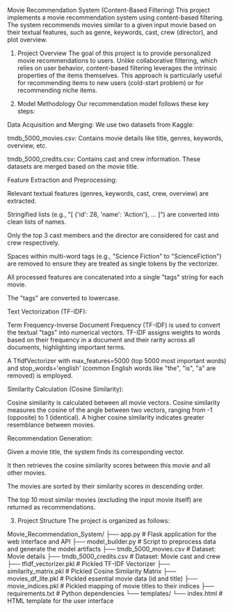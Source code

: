Movie Recommendation System (Content-Based Filtering)
This project implements a movie recommendation system using content-based filtering. The system recommends movies similar to a given input movie based on their textual features, such as genre, keywords, cast, crew (director), and plot overview.

1. Project Overview
The goal of this project is to provide personalized movie recommendations to users. Unlike collaborative filtering, which relies on user behavior, content-based filtering leverages the intrinsic properties of the items themselves. This approach is particularly useful for recommending items to new users (cold-start problem) or for recommending niche items.

2. Model Methodology
Our recommendation model follows these key steps:

Data Acquisition and Merging: We use two datasets from Kaggle:

tmdb_5000_movies.csv: Contains movie details like title, genres, keywords, overview, etc.

tmdb_5000_credits.csv: Contains cast and crew information.
These datasets are merged based on the movie title.

Feature Extraction and Preprocessing:

Relevant textual features (genres, keywords, cast, crew, overview) are extracted.

Stringified lists (e.g., "[ {'id': 28, 'name': 'Action'}, ... ]") are converted into clean lists of names.

Only the top 3 cast members and the director are considered for cast and crew respectively.

Spaces within multi-word tags (e.g., "Science Fiction" to "ScienceFiction") are removed to ensure they are treated as single tokens by the vectorizer.

All processed features are concatenated into a single "tags" string for each movie.

The "tags" are converted to lowercase.

Text Vectorization (TF-IDF):

Term Frequency-Inverse Document Frequency (TF-IDF) is used to convert the textual "tags" into numerical vectors. TF-IDF assigns weights to words based on their frequency in a document and their rarity across all documents, highlighting important terms.

A TfidfVectorizer with max_features=5000 (top 5000 most important words) and stop_words='english' (common English words like "the", "is", "a" are removed) is employed.

Similarity Calculation (Cosine Similarity):

Cosine similarity is calculated between all movie vectors. Cosine similarity measures the cosine of the angle between two vectors, ranging from -1 (opposite) to 1 (identical). A higher cosine similarity indicates greater resemblance between movies.

Recommendation Generation:

Given a movie title, the system finds its corresponding vector.

It then retrieves the cosine similarity scores between this movie and all other movies.

The movies are sorted by their similarity scores in descending order.

The top 10 most similar movies (excluding the input movie itself) are returned as recommendations.

3. Project Structure
The project is organized as follows:

Movie_Recommendation_System/
├── app.py                     # Flask application for the web interface and API
├── model_builder.py           # Script to preprocess data and generate the model artifacts
├── tmdb_5000_movies.csv       # Dataset: Movie details
├── tmdb_5000_credits.csv      # Dataset: Movie cast and crew
├── tfidf_vectorizer.pkl       # Pickled TF-IDF Vectorizer
├── similarity_matrix.pkl      # Pickled Cosine Similarity Matrix
├── movies_df_lite.pkl         # Pickled essential movie data (id and title)
├── movie_indices.pkl          # Pickled mapping of movie titles to their indices
├── requirements.txt           # Python dependencies
└── templates/
    └── index.html             # HTML template for the user interface
